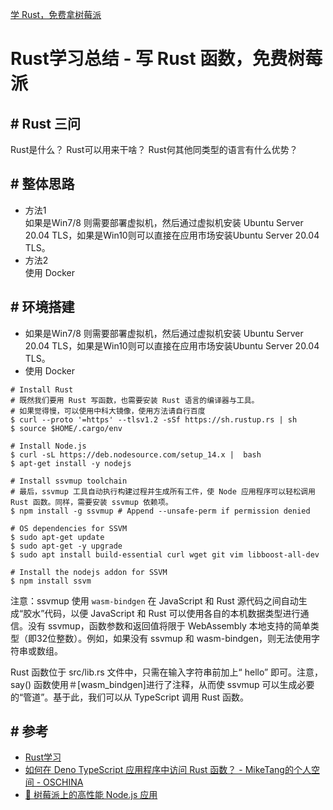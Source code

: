 
[学 Rust，免费拿树莓派](https://segmentfault.com/a/1190000023363546)


# Rust学习总结 - 写 Rust 函数，免费树莓派


## \# Rust 三问

Rust是什么？
Rust可以用来干啥？
Rust何其他同类型的语言有什么优势？


## \# 整体思路

-   方法1  
    如果是Win7/8 则需要部署虚拟机，然后通过虚拟机安装 Ubuntu Server 20.04 TLS，如果是Win10则可以直接在应用市场安装Ubuntu Server 20.04 TLS。     
-   方法2  
    使用 Docker  


## \# 环境搭建

- 如果是Win7/8 则需要部署虚拟机，然后通过虚拟机安装 Ubuntu Server 20.04 TLS，如果是Win10则可以直接在应用市场安装Ubuntu Server 20.04 TLS。     
- 使用 Docker  


```shell
# Install Rust
# 既然我们要用 Rust 写函数，也需要安装 Rust 语言的编译器与工具。
# 如果觉得慢，可以使用中科大镜像，使用方法请自行百度
$ curl --proto '=https' --tlsv1.2 -sSf https://sh.rustup.rs | sh
$ source $HOME/.cargo/env

# Install Node.js
$ curl -sL https://deb.nodesource.com/setup_14.x |  bash
$ apt-get install -y nodejs

# Install ssvmup toolchain
# 最后，ssvmup 工具自动执行构建过程并生成所有工件，使 Node 应用程序可以轻松调用 Rust 函数。同样，需要安装 ssvmup 依赖项。
$ npm install -g ssvmup # Append --unsafe-perm if permission denied

# OS dependencies for SSVM
$ sudo apt-get update
$ sudo apt-get -y upgrade
$ sudo apt install build-essential curl wget git vim libboost-all-dev

# Install the nodejs addon for SSVM
$ npm install ssvm
```

注意：ssvmup 使用 `wasm-bindgen` 在 JavaScript 和 Rust 源代码之间自动生成“胶水”代码，以便 JavaScript 和 Rust 可以使用各自的本机数据类型进行通信。没有 ssvmup，函数参数和返回值将限于 WebAssembly 本地支持的简单类型（即32位整数）。例如，如果没有 ssvmup 和 wasm-bindgen，则无法使用字符串或数组。

Rust 函数位于 src/lib.rs 文件中，只需在输入字符串前加上“ hello” 即可。注意，say() 函数使用＃[wasm_bindgen]进行了注释，从而使 ssvmup 可以生成必要的“管道”。基于此，我们可以从 TypeScript 调用 Rust 函数。



## \# 参考

- [Rust学习](https://blog.csdn.net/smallswan/article/details/107903034)
- [如何在 Deno TypeScript 应用程序中访问 Rust 函数？ - MikeTang的个人空间 - OSCHINA](https://my.oschina.net/u/4581704/blog/4415721)
- [🍹 树莓派上的高性能 Node.js 应用](https://www.secondstate.io/articles/get-started-with-raspberry-pi-zh/)

